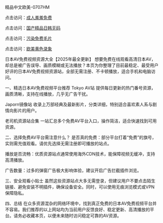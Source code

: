 精品中文欧美-0707HM

点击访问：<a href="https://rtj-3zo.pages.dev/">成人羞羞免费</a>

点击访问：<a href="https://tfda.pages.dev/">国产精品日韩无码</a>

点击访问：<a href="https://fdhf-454.pages.dev/">污染免费毛片</a>

点击访问：<a href="https://gfd-5xg.pages.dev/">欧美黄色录象</a>

日本AV免费视频资源大全【2025年最全更新】
想要免费在线观看高清日本AV，却总是被广告误导、画质模糊或无法播放？本页为你整理了目前最稳定、最受用户好评的日本AV免费视频资源站，全部无需注册、不卡顿播放，适合手机和电脑访问。

一、精选日本AV免费视频平台推荐
Tokyo AV站
提供每日更新的热门番号资源，画质清晰，支持在线播放，几乎无广告干扰。

Japorn镜像站
收录上万部经典及最新影片，分类详细，特别适合喜欢素人系与剧情向影片的用户。

老司机资源站合集
一站汇总多个免费AV平台入口，操作简洁，适合快速找到可用资源。

二、选择免费AV平台需注意什么？
是否真的免费：部分平台打着“免费”的旗号，实则需充值观看。请优先选择无需注册即可播放的站点。

播放是否流畅：优质资源站点通常使用海外CDN技术，能保障视频无缓冲，支持高清播放。

广告数量：过多的弹窗广告极大影响体验，建议开启广告拦截插件浏览。

三、安全观看小贴士
虽然这些资源站点大多无需登录，但建议用户不要点击陌生链接、避免安装不明插件，确保设备安全。同时，可以使用无痕浏览模式或VPN保障隐私。

四、总结
在众多资源混杂的网络环境中，找到真正免费的日本AV免费视频平台并不容易。我们推荐的以上网站均为当前用户反馈良好、稳定更新、高清播放的平台。请务必收藏本页，以便未来随时访问稳定可靠的AV资源。





<span style="display:none;">[Canonical link](）</span>
